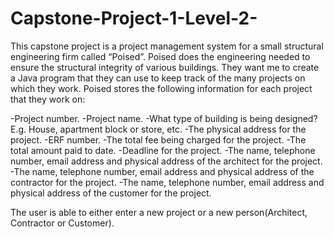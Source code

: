 # Capstone-Project-1-Level-2-

This capstone project is a project management system for a small structural
engineering firm called “Poised”. Poised does the engineering needed to ensure
the structural integrity of various buildings. They want me to create a Java
program that they can use to keep track of the many projects on which they work.
Poised stores the following information for each project that they work on:

-Project number.
-Project name.
-What type of building is being designed? E.g. House, apartment block or
store, etc.
-The physical address for the project.
-ERF number.
-The total fee being charged for the project.
-The total amount paid to date.
-Deadline for the project.
-The name, telephone number, email address and physical address of the
architect for the project.
-The name, telephone number, email address and physical address of the
contractor for the project.
-The name, telephone number, email address and physical address of the
customer for the project.

The user is able to either enter a new project or a new person(Architect, Contractor or Customer).
